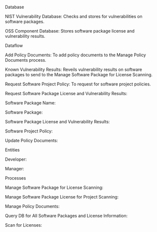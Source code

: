 Database

NIST Vulnerability Database: Checks and stores for vulnerabilities on software packages. 

OSS Component Database: Stores software package license and vulnerability results.



Dataflow

Add Policy Documents: To add policy documents to the Manage Policy Documents process.

Known Vulnerability Results: Reveils vulnerability results on software packages to send to the Manage Software Package for License Scanning.

Request Software Project Policy: To request for software project policies.

Request Software Package License and Vulnerability Results:

Software Package Name:

Software Package:

Software Package License and Vulnerability Results:

Software Project Policy:

Update Policy Documents: 



Entities 

Developer: 

Manager:



Processes

Manage Software Package for License Scanning:

Manage Software Package License for Project Scanning:

Manage Policy Documents:

Query DB for All Software Packages and License Information:

Scan for Licenses:

